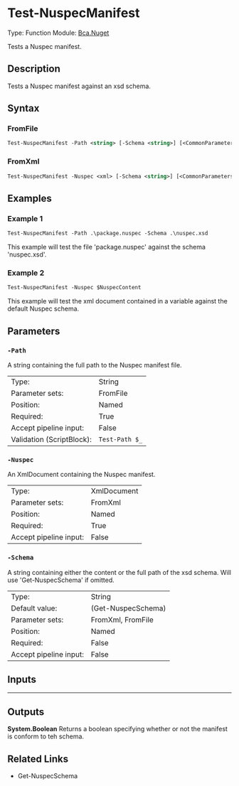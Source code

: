 # Test-NuspecManifest
Type: Function
Module: [Bca.Nuget](../ReadMe.md)

Tests a Nuspec manifest.
## Description
Tests a Nuspec manifest against an xsd schema.
## Syntax
### FromFile
```ps
Test-NuspecManifest -Path <string> [-Schema <string>] [<CommonParameters>]
```
### FromXml
```ps
Test-NuspecManifest -Nuspec <xml> [-Schema <string>] [<CommonParameters>]
```
## Examples
### Example 1
```ps
Test-NuspecManifest -Path .\package.nuspec -Schema .\nuspec.xsd
```
This example will test the file 'package.nuspec' against the schema 'nuspec.xsd'.
### Example 2
```ps
Test-NuspecManifest -Nuspec $NuspecContent
```
This example will test the xml document contained in a variable against the default Nuspec schema.
## Parameters
### `-Path`
A string containing the full path to the Nuspec manifest file.

| | |
|:-|:-|
|Type:|String|
|Parameter sets:|FromFile|
|Position:|Named|
|Required:|True|
|Accept pipeline input:|False|
|Validation (ScriptBlock):|` Test-Path $_ `|

### `-Nuspec`
An XmlDocument containing the Nuspec manifest.

| | |
|:-|:-|
|Type:|XmlDocument|
|Parameter sets:|FromXml|
|Position:|Named|
|Required:|True|
|Accept pipeline input:|False|

### `-Schema`
A string containing either the content or the full path of the xsd schema.
Will use 'Get-NuspecSchema' if omitted.

| | |
|:-|:-|
|Type:|String|
|Default value:|(Get-NuspecSchema)|
|Parameter sets:|FromXml, FromFile|
|Position:|Named|
|Required:|False|
|Accept pipeline input:|False|

## Inputs
****

## Outputs
**System.Boolean**
Returns a boolean specifying whether or not the manifest is conform to teh schema.
## Related Links
- Get-NuspecSchema
